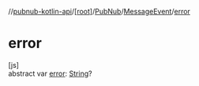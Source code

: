 //[pubnub-kotlin-api](../../../../index.md)/[[root]](../../index.md)/[PubNub](../index.md)/[MessageEvent](index.md)/[error](error.md)

# error

[js]\
abstract var [error](error.md): [String](https://kotlinlang.org/api/core/kotlin-stdlib/kotlin/-string/index.html)?
